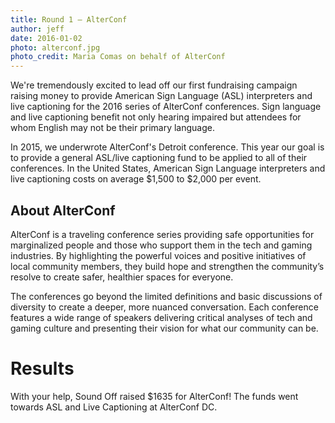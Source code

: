 ```yaml
---
title: Round 1 – AlterConf
author: jeff
date: 2016-01-02
photo: alterconf.jpg
photo_credit: Maria Comas on behalf of AlterConf
---
```


We're tremendously excited to lead off our first fundraising campaign raising money to provide American Sign Language (ASL) interpreters and live captioning for the 2016 series of AlterConf conferences. Sign language and live captioning benefit not only hearing impaired but attendees for whom English may not be their primary language.

In 2015, we underwrote AlterConf's Detroit conference. This year our goal is to provide a general ASL/live captioning fund to be applied to all of their conferences. In the United States, American Sign Language interpreters and live captioning costs on average $1,500 to $2,000 per event. 

## About AlterConf

AlterConf is a traveling conference series providing safe opportunities for marginalized people and those who support them in the tech and gaming industries. By highlighting the powerful voices and positive initiatives of local community members, they build hope and strengthen the community’s resolve to create safer, healthier spaces for everyone.

The conferences go beyond the limited definitions and basic discussions of diversity to create a deeper, more nuanced conversation. Each conference features a wide range of speakers delivering critical analyses of tech and gaming culture and presenting their vision for what our community can be.

# Results

With your help, Sound Off raised $1635 for AlterConf! The funds went towards ASL and Live Captioning at AlterConf DC.